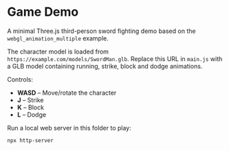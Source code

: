 # Game Demo

A minimal Three.js third-person sword fighting demo based on the
`webgl_animation_multiple` example.

The character model is loaded from `https://example.com/models/SwordMan.glb`.
Replace this URL in `main.js` with a GLB model containing running, strike,
block and dodge animations.

Controls:

* **WASD** – Move/rotate the character
* **J** – Strike
* **K** – Block
* **L** – Dodge

Run a local web server in this folder to play:

```bash
npx http-server
```

